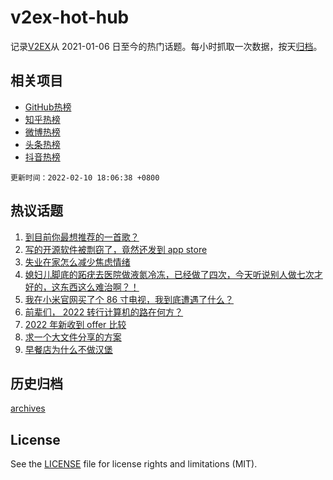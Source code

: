 # v2ex-hot-hub

 记录[V2EX](https://www.v2ex.com/)从 2021-01-06 日至今的热门话题。每小时抓取一次数据，按天[归档](archives)。
 
 ## 相关项目

- [GitHub热榜](https://github.com/snaildev/github-hot-hub)
- [知乎热榜](https://github.com/snaildev/zhihu-hot-hub)
- [微博热榜](https://github.com/snaildev/weibo-hot-hub)
- [头条热榜](https://github.com/snaildev/toutiao-hot-hub)
- [抖音热榜](https://github.com/snaildev/douyin-hot-hub)


 `更新时间：2022-02-10 18:06:38 +0800`

## 热议话题

1. [到目前你最想推荐的一首歌？](https://www.v2ex.com/t/832863)
1. [写的开源软件被剽窃了，竟然还发到 app store](https://www.v2ex.com/t/832755)
1. [失业在家怎么减少焦虑情绪](https://www.v2ex.com/t/832840)
1. [媳妇儿脚底的跖疣去医院做液氮冷冻，已经做了四次，今天听说别人做七次才好的，这东西这么难治啊？！](https://www.v2ex.com/t/832826)
1. [我在小米官网买了个 86 寸电视，我到底遭遇了什么？](https://www.v2ex.com/t/832936)
1. [前辈们， 2022 转行计算机的路在何方？](https://www.v2ex.com/t/832829)
1. [2022 年新收到 offer 比较](https://www.v2ex.com/t/832817)
1. [求一个大文件分享的方案](https://www.v2ex.com/t/832806)
1. [早餐店为什么不做汉堡](https://www.v2ex.com/t/832828)

## 历史归档

[archives](archives)

## License

See the [LICENSE](LICENSE) file for license rights and limitations (MIT).

